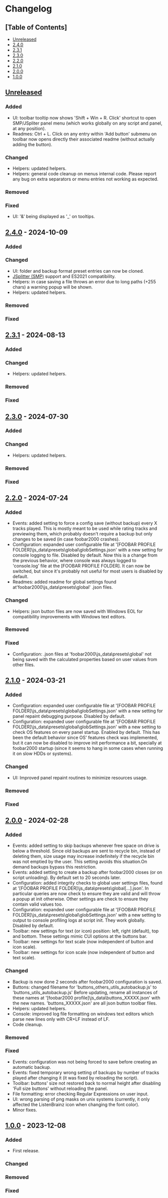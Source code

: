 # Changelog

## [Table of Contents]
- [Unreleased](#unreleased)
- [2.4.0](#240---2024-10-09)
- [2.3.1](#231---2024-08-13)
- [2.3.0](#230---2024-07-30)
- [2.2.0](#220---2024-07-24)
- [2.1.0](#210---2024-03-21)
- [2.0.0](#200---2024-02-28)
- [1.0.0](#100---2023-12-08)

## [Unreleased][]
### Added
- UI: toolbar tooltip now shows 'Shift + Win + R. Click' shortcut to open SMP/JSpliter panel menu (which works globally on any script and panel, at any position).
- Readmes: Ctrl + L. Click on any entry within 'Add button' submenu on toolbar now opens directly their associated readme (without actually adding the button).
### Changed
- Helpers: updated helpers.
- Helpers: general code cleanup on menus internal code. Please report any bug on extra separators or menu entries not working as expected.
### Removed
### Fixed
- UI: '&' being displayed as '_' on tooltips.

## [2.4.0] - 2024-10-09
### Added
### Changed
- UI: folder and backup format preset entries can now be cloned.
- [JSplitter (SMP)](https://foobar2000.ru/forum/viewtopic.php?t=6378&start=360) support and ES2021 compatibility.
- Helpers: in case saving a file throws an error due to long paths (+255 chars) a warning popup will be shown.
- Helpers: updated helpers.
### Removed
### Fixed

## [2.3.1] - 2024-08-13
### Added
### Changed
- Helpers: updated helpers.
### Removed
### Fixed

## [2.3.0] - 2024-07-30
### Added
### Changed
- Helpers: updated helpers.
### Removed
### Fixed

## [2.2.0] - 2024-07-24
### Added
- Events: added setting to force a config save (without backup) every X tracks played. This is mostly meant to be used while rating tracks and previewing them, which probably doesn't require a backup but only changes to be saved (in case foobar2000 crashes).
- Configuration: expanded user configurable file at '[FOOBAR PROFILE FOLDER]\js_data\presets\global\globSettings.json' with a new setting for console logging to file. Disabled by default. Now this is a change from the previous behavior, where console was always logged to 'console.log' file at the [FOOBAR PROFILE FOLDER]. It can now be switched, but since it's probably not useful for most users is disabled by default.
- Readmes: added readme for global settings found at'foobar2000\js_data\presets\global' .json files.
### Changed
- Helpers: json button files are now saved with Windows EOL for compatibility improvements with Windows text editors.
### Removed
### Fixed
- Configuration: .json files at 'foobar2000\js_data\presets\global' not being saved with the calculated properties based on user values from other files.

## [2.1.0] - 2024-03-21
### Added
- Configuration: expanded user configurable file at '[FOOBAR PROFILE FOLDER]\js_data\presets\global\globSettings.json' with a new setting for panel repaint debugging purpose. Disabled by default.
- Configuration: expanded user configurable file at '[FOOBAR PROFILE FOLDER]\js_data\presets\global\globSettings.json' with a new setting to check OS features on every panel startup. Enabled by default. This has been the default behavior since OS' features check was implemented, but it can now be disabled to improve init performance a bit, specially at foobar2000 startup (since it seems to hang in some cases when running it on slow HDDs or systems).
### Changed
- UI: Improved panel repaint routines to minimize resources usage.
### Removed
### Fixed

## [2.0.0] - 2024-02-28
### Added
- Events: added setting to skip backups whenever free space on drive is below a threshold. Since old backups are sent to recycle bin, instead of deleting them, size usage may increase indefinitely if the recycle bin was not emptied by the user. This setting avoids this situation.On demand backups bypass this restriction.
- Events: added setting to create a backup after foobar2000 closes (or on script unloading). By default set to 20 seconds later.
- Configuration: added integrity checks to global user settings files, found at '[FOOBAR PROFILE FOLDER]\js_data\presets\global\[...].json'. In particular queries are now check to ensure they are valid and will throw a popup at init otherwise. Other settings are check to ensure they contain valid values too.
- Configuration: expanded user configurable file at '[FOOBAR PROFILE FOLDER]\js_data\presets\global\globSettings.json' with a new setting to output to console profiling logs at script init. They work globally. Disabled by default.
- Toolbar: new settings for text (or icon) position: left, right (default), top and bottom. These settings mimic CUI options at the buttons bar.
- Toolbar: new settings for text scale (now independent of button and icon scale).
- Toolbar: new settings for icon scale (now independent of button and text scale).
### Changed
- Backup is now done 2 seconds after foobar2000 configuration is saved.
- Buttons: changed filename for 'buttons_others_utils_autobackup.js' to 'buttons_utils_autobackup.js' Before updating, rename all instances of these names at '[foobar2000 profile]\js_data\buttons_XXXXX.json' with the new names. 'buttons_XXXXX.json' are all json button toolbar files.
- Helpers: updated helpers.
- Console: improved log file formatting on windows text editors which parse new lines only with CR+LF instead of LF.
- Code cleanup.
### Removed
### Fixed
- Events: configuration was not being forced to save before creating an automatic backup.
- Events: fixed temporary wrong setting of backups by number of tracks played after changing it (it was fixed by reloading the script).
- Toolbar: buttons' size not restored back to normal height after disabling 'Full size buttons' without reloading the panel.
- File formatting: error checking Regular Expressions on user input.
- UI: wrong parsing of png masks on unix systems (currently, it only affected the ListenBrainz icon when changing the font color).
- Minor fixes.

## [1.0.0] - 2023-12-08
### Added
- First release.
### Changed
### Removed
### Fixed

[Unreleased]: https://github.com/regorxxx/Autobackup-SMP/compare/v2.4.0...HEAD
[2.4.0]: https://github.com/regorxxx/Autobackup-SMP/compare/v2.3.1...v2.4.0
[2.3.1]: https://github.com/regorxxx/Autobackup-SMP/compare/v2.3.0...v2.3.1
[2.3.0]: https://github.com/regorxxx/Autobackup-SMP/compare/v2.2.0...v2.3.0
[2.2.0]: https://github.com/regorxxx/Autobackup-SMP/compare/v2.1.0...v2.2.0
[2.1.0]: https://github.com/regorxxx/Autobackup-SMP/compare/v2.0.0...v2.1.0
[2.0.0]: https://github.com/regorxxx/Autobackup-SMP/compare/v1.0.0...v2.0.0
[1.0.0]: https://github.com/regorxxx/Autobackup-SMP/compare/8b303b...v1.0.0